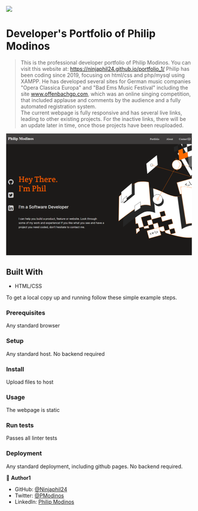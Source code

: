 ![](https://img.shields.io/badge/Microverse-blueviolet)

# Developer's Portfolio of Philip Modinos

> This is the professional developer portfolio of Philip Modinos.  You can visit this website at:  https://ninjaphil24.github.io/portfolio_1/
> Philip has been coding since 2019, focusing on html/css and php/mysql using XAMPP.  He has developed several sites for German music companies "Opera Classica Europa" and "Bad Ems Music Festival" including the site www.offenbachgp.com, which was an online singing competition, that included applause and comments by the audience and a fully automated registration system.  
The current webpage is fully responsive and has several live links, leading to other existing projects.  For the inactive links, there will be an update later in time, once those projects have been reuploaded.  

![screenshot](./images/readmedemo.png)

## Built With

- HTML/CSS

To get a local copy up and running follow these simple example steps.

### Prerequisites
Any standard browser
### Setup
Any standard host.  No backend required
### Install
Upload files to host
### Usage
The webpage is static
### Run tests
Passes all linter tests
### Deployment
Any standard deployment, including github pages.  No backend required.

👤 **Author1**

- GitHub: [@Ninjaphil24](https://github.com/Ninjaphil24)
- Twitter: [@PModinos](https://twitter.com/PModinos)
- LinkedIn: [Philip Modinos](https://www.linkedin.com/in/philip-modinos-14195021/)

